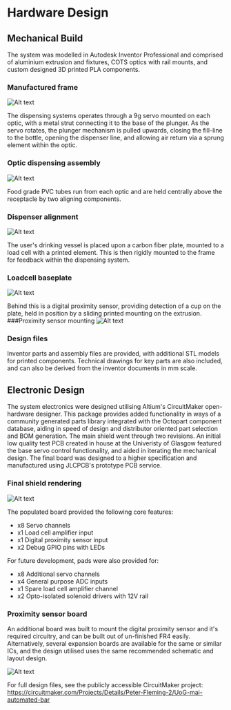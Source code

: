 # Hardware Design

## Mechanical Build
The system was modelled in Autodesk Inventor Professional and comprised of aluminium extrusion and fixtures, COTS optics 
with rail mounts, and custom designed 3D printed PLA components. 
### Manufactured frame
![Alt text](assets/FrameRendering.PNG)

The dispensing systems operates through a 9g servo mounted on each optic, with a metal strut connecting it to the base of the 
plunger. As the servo rotates, the plunger mechanism is pulled upwards, closing the fill-line to the bottle, opening the 
dispenser line, and allowing air return via a sprung element within the optic.

### Optic dispensing assembly
![Alt text](assets/OpticRendering.PNG)

Food grade PVC tubes run from each optic and are held centrally above the receptacle by two aligning components.

### Dispenser alignment
![Alt text](assets/TubeRendering.PNG)

The user's drinking vessel is placed upon a carbon fiber plate, mounted to a load cell with a printed element. This is 
then rigidly mounted to the frame for feedback within the dispensing system.

### Loadcell baseplate
![Alt text](assets/PlateRendering.PNG)

Behind this is a digital proximity sensor, providing detection of a cup on the plate, held in position by a sliding 
printed mounting on the extrusion.
###Proximity sensor mounting
![Alt text](assets/ProxRendering.PNG)

### Design files

Inventor parts and assembly files are provided, with additional STL models for printed components. Technical drawings 
for key parts are also included, and can also be derived from the inventor documents in mm scale. 

## Electronic Design
The system electronics were designed utilising Altium's CircuitMaker open-hardware designer. This package provides added 
functionality in ways of a community generated parts library integrated with the Octopart component database, aiding in 
speed of design and distributor oriented part selection and BOM generation. The main shield went through two revisions. 
An initial low quality test PCB created in house at the Univeristy of Glasgow featured the base servo control 
functionality, and aided in iterating the mechanical design.  The final board was designed to a higher specification and 
manufactured using JLCPCB's prototype PCB service.

### Final shield rendering
![Alt text](assets/ShieldRendering.PNG)

The populated board provided the following core features:
* x8 Servo channels
* x1 Load cell amplifier input
* x1 Digital proximity sensor input
* x2 Debug GPIO pins with LEDs

For future development, pads were also provided for:
* x8 Additional servo channels
* x4 General purpose ADC inputs
* x1 Spare load cell amplifier channel
* x2 Opto-isolated solenoid drivers with 12V rail

### Proximity sensor board

An additional board was built to mount the digital proximity sensor and it's required circuitry, and can be built out of 
un-finished FR4 easily. Alternatively, several expansion boards are available for the same or similar ICs,  and the 
design utilised uses the same recommended schematic and layout design.

![Alt text](assets/SensorRendering.PNG)

For full design files, see the publicly accessible CircuitMaker project: https://circuitmaker.com/Projects/Details/Peter-Fleming-2/UoG-mai-automated-bar

